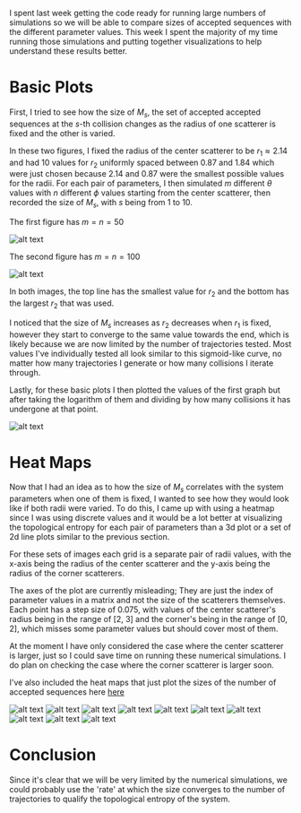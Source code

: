 <!-- TO INCLUDE 
- Animation of how size of accepted sequences change for each set of parameters as number of collisions increases
    - Include both unmodified values and logarithmic ones
-->

I spent last week getting the code ready for running large numbers of simulations so we will be able to compare sizes of accepted sequences with the different parameter values.
This week I spent the majority of my time running those simulations and putting together visualizations to help understand these results better.

# Basic Plots

First, I tried to see how the size of $M_s$, the set of accepted accepted sequences at the $s$-th collision changes as the radius of one scatterer is fixed and the other is varied.

In these two figures, I fixed the radius of the center scatterer to be $r_1\approx 2.14$ and had 10 values for $r_2$ uniformly spaced between $0.87$ and $1.84$ which were just chosen because $2.14$ and $0.87$ were the smallest possible values for the radii. For each pair of parameters, I then simulated $m$ different $\theta$ values with $n$ different $\phi$ values starting from the center scatterer, then recorded the size of $M_s$, with $s$ being from 1 to 10.

The first figure has $m=n=50$

![alt text](images/fixed_r1_mn50.png)

The second figure has $m=n=100$

![alt text](images/fixed_r1_mn100.png)

In both images, the top line has the smallest value for $r_2$ and the bottom has the largest $r_2$ that was used.

I noticed that the size of $M_s$ increases as $r_2$ decreases when $r_1$ is fixed, however they start to converge to the same value towards the end, which is likely because we are now limited by the number of trajectories tested. Most values I've individually tested all look similar to this sigmoid-like curve, no matter how many trajectories I generate or how many collisions I iterate through.

Lastly, for these basic plots I then plotted the values of the first graph but after taking the logarithm of them and dividing by how many collisions it has undergone at that point.

![alt text](images/fixed_r1_mn50_topologicalentropy.png)

# Heat Maps

Now that I had an idea as to how the size of $M_s$ correlates with the system parameters when one of them is fixed, I wanted to see how they would look like if both radii were varied. To do this, I came up with using a heatmap since I was using discrete values and it would be a lot better at visualizing the topological entropy for each pair of parameters than a 3d plot or a set of 2d line plots similar to the previous section.

For these sets of images each grid is a separate pair of radii values, with the x-axis being the radius of the center scatterer and the y-axis being the radius of the corner scatterers. 

The axes of the plot are currently misleading; They are just the index of parameter values in a matrix and not the size of the scatterers themselves. Each point has a step size of 0.075, with values of the center scatterer's radius being in the range of [2, 3] and the corner's being in the range of [0, 2], which misses some parameter values but should cover most of them.

At the moment I have only considered the case where the center scatterer is larger, just so I could save time on running these numerical simulations. I do plan on checking the case where the corner scatterer is larger soon.

I've also included the heat maps that just plot the sizes of the number of accepted sequences here [here](https://github.com/mo-oloo/Dynamic-Billiards/tree/main/docs/images/heatmaps_mn50_dx075)

![alt text](images/heatmaps_log_divided_mn50_dx075/s1.png)
![alt text](images/heatmaps_log_divided_mn50_dx075/s2.png)
![alt text](images/heatmaps_log_divided_mn50_dx075/s3.png)
![alt text](images/heatmaps_log_divided_mn50_dx075/s4.png)
![alt text](images/heatmaps_log_divided_mn50_dx075/s5.png)
![alt text](images/heatmaps_log_divided_mn50_dx075/s6.png)
![alt text](images/heatmaps_log_divided_mn50_dx075/s7.png)
![alt text](images/heatmaps_log_divided_mn50_dx075/s8.png)
![alt text](images/heatmaps_log_divided_mn50_dx075/s9.png)
![alt text](images/heatmaps_log_divided_mn50_dx075/s10.png)

# Conclusion

Since it's clear that we will be very limited by the numerical simulations, we could probably use the 'rate' at which the size converges to the number of trajectories to qualify the topological entropy of the system.

